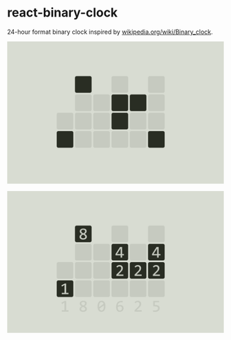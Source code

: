 # react-binary-clock

24-hour format binary clock inspired by [wikipedia.org/wiki/Binary_clock](https://en.wikipedia.org/wiki/Binary_clock).

![Screenshot](img/screenshot1.png)

![Screenshot](img/screenshot2.png)